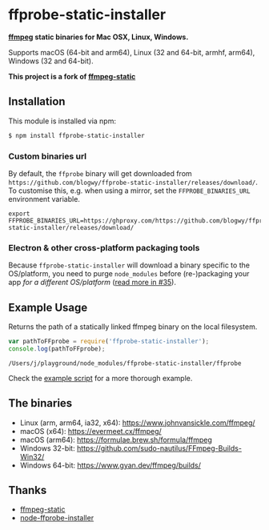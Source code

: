 # ffprobe-static-installer

**[ffmpeg](https://ffmpeg.org) static binaries for Mac OSX, Linux, Windows.**

Supports macOS (64-bit and arm64), Linux (32 and 64-bit, armhf, arm64), Windows (32 and 64-bit).

**This project is a fork of [ffmpeg-static](https://github.com/eugeneware/ffmpeg-static)**

## Installation

This module is installed via npm:

``` bash
$ npm install ffprobe-static-installer
```

### Custom binaries url

By default, the `ffprobe` binary will get downloaded from `https://github.com/blogwy/ffprobe-static-installer/releases/download/`. To customise this, e.g. when using a mirror, set the `FFPROBE_BINARIES_URL` environment variable.

```shell
export FFPROBE_BINARIES_URL=https://ghproxy.com/https://github.com/blogwy/ffprobe-static-installer/releases/download/
```

### Electron & other cross-platform packaging tools

Because `ffprobe-static-installer` will download a binary specific to the OS/platform, you need to purge `node_modules` before (re-)packaging your app *for a different OS/platform* ([read more in #35](https://github.com/eugeneware/ffmpeg-static/issues/35#issuecomment-630225392)).

## Example Usage

Returns the path of a statically linked ffmpeg binary on the local filesystem.

``` js
var pathToFFprobe = require('ffprobe-static-installer');
console.log(pathToFFprobe);
```

```
/Users/j/playground/node_modules/ffprobe-static-installer/ffprobe
```

Check the [example script](example.js) for a more thorough example.

## The binaries

* Linux (arm, arm64, ia32, x64): https://www.johnvansickle.com/ffmpeg/
* macOS (x64): https://evermeet.cx/ffmpeg/
* macOS (arm64): https://formulae.brew.sh/formula/ffmpeg
* Windows 32-bit: https://github.com/sudo-nautilus/FFmpeg-Builds-Win32/
* Windows 64-bit: https://www.gyan.dev/ffmpeg/builds/

## Thanks

- [ffmpeg-static](https://github.com/eugeneware/ffmpeg-static)
- [node-ffprobe-installer](https://github.com/SavageCore/node-ffprobe-installer)

